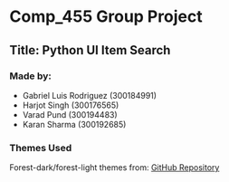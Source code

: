 # Comp_455 Group Project
## Title: Python UI Item Search

### Made by:
- Gabriel Luis Rodriguez (300184991)
- Harjot Singh (300176565)
- Varad Pund (300194483)
- Karan Sharma (300192685)

### Themes Used
Forest-dark/forest-light themes from: [GitHub Repository](https://github.com/GLuisQ/Comp455_DataSearching)
